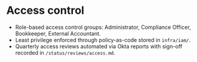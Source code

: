 # Access control

- Role-based access control groups: Administrator, Compliance Officer, Bookkeeper, External Accountant.
- Least privilege enforced through policy-as-code stored in `infra/iam/`.
- Quarterly access reviews automated via Okta reports with sign-off recorded in `/status/reviews/access.md`.
